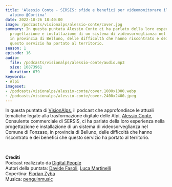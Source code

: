 ```yaml
---
title: 'Alessio Conte - SERSIS: sfide e benefici per videomonitorare il territorio
  alpino @Cortina'
date: 2022-10-26 18:40:00
image: /podcasts/visionalps/alessio-conte/cover.jpg
summary: In questa puntata Alessio Conte ci ha parlato della loro esperienza nella
  progettazione e installazione di un sistema di videosorveglianza nel Comune di Fonzaso,
  in provincia di Belluno, delle difficoltà che hanno riscontrato e dei benefici che
  questo servizio ha portato al territorio.
season: 1
episode: 16
audio:
  file: /podcasts/visionalps/alessio-conte/audio.mp3
  size: 10873961
  duration: 679
keywords:
- Alpi
imageset:
- /podcasts/visionalps/alessio-conte/cover.1000x1000.webp
- /podcasts/visionalps/alessio-conte/cover.2400x2400.jpeg
---
```


In questa puntata di [VisionAlps](https://www.visionalps.com/), il podcast che approfondisce le attuali tematiche legate alla trasformazione digitale delle Alpi, [Alessio Conte](https://www.linkedin.com/in/alessio-conte-10874220/), Consulente commerciale di SERSIS, ci ha parlato della loro esperienza nella progettazione e installazione di un sistema di videosorveglianza nel Comune di Fonzaso, in provincia di Belluno, delle difficoltà che hanno riscontrato e dei benefici che questo servizio ha portato al territorio.

<br>

**Crediti**<br>
Podcast realizzato da [Digital People](https://w3id.org/digitalpeople)<br>
Autori della puntata: [Davide Fasoli](https://www.linkedin.com/in/davide-fasoli-2b3246179/), [Luca Martinelli](https://www.linkedin.com/in/luca-martinelli/)<br>
Copertina: [Florian Zyba](https://www.linkedin.com/in/florian-zyba/)<br>
Musica: [penguinmusic](https://pixabay.com/users/penguinmusic-24940186/)